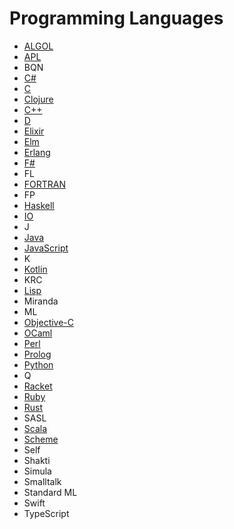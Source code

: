 # Programming Languages

* [ALGOL](https://www.howtoinstall.me/ubuntu/18-04/algol68g/)
* [APL](https://www.gnu.org/software/apl/)
* BQN
* [C#](https://www.c-sharpcorner.com/blogs/running-c-sharp-code-into-ubuntu-os1)
* [C](https://linuxconfig.org/how-to-install-gcc-the-c-compiler-on-ubuntu-20-04-lts-focal-fossa-linux)
* [Clojure](https://ericnormand.me/guide/how-to-install-clojure#linux)
* [C++](https://linuxconfig.org/how-to-install-g-the-c-compiler-on-ubuntu-18-04-bionic-beaver-linux)
* [D](https://dlang.org/download.html)
* [Elixir](https://elixir-lang.org/install.html#gnulinux)
* [Elm](https://github.com/elm/compiler/blob/master/installers/linux/README.md)
* [Erlang](https://riptutorial.com/erlang/example/2791/build-and-install-erlang-otp-on-ubuntu)
* [F#](https://www.digitalocean.com/community/tutorials/how-to-install-f-and-set-up-a-local-programming-environment-on-ubuntu-18-04)
* FL
* [FORTRAN](https://askubuntu.com/questions/1214032/how-to-install-fortran-on-ubuntu)
* FP
* [Haskell](https://riptutorial.com/haskell/example/898/hello--world-#:~:text=A%20basic%20%22Hello%2C%20World!,putStrLn%20%22Hello%2C%20World!%22)
* [IO](https://iolanguage.org/guide/guide.html#Introduction-Interactive-Mode)
* J
* [Java](https://www.digitalocean.com/community/tutorials/how-to-install-java-with-apt-on-ubuntu-18-04)
* [JavaScript](https://www.digitalocean.com/community/tutorials/how-to-install-node-js-on-ubuntu-20-04)
* K
* [Kotlin](https://linuxconfig.org/how-to-install-kotlin-on-ubuntu-20-04-focal-fossa-linux)
* KRC
* [Lisp](https://www.geeksforgeeks.org/how-to-install-lisp-on-linux/)
* Miranda
* ML
* [Objective-C](https://askubuntu.com/questions/328343/how-to-compile-build-and-run-objective-c-program-in-ubuntu-using-terminal)
* [OCaml](https://www.cyberithub.com/how-to-install-ocaml-programming-language-on-ubuntu-20-04-lts/)
* [Perl](https://linuxhint.com/how-to-create-and-run-a-perl-script-in-ubuntu-20-04-lts/)
* [Prolog](https://stackoverflow.com/questions/20447974/prolog-programming-in-ubuntu)
* [Python](https://phoenixnap.com/kb/how-to-install-python-3-ubuntu)
* Q
* [Racket](https://ostechnix.com/install-racket-programming-language-on-linux/)
* [Ruby](https://phoenixnap.com/kb/install-ruby-ubuntu)
* [Rust](https://www.journaldev.com/39960/install-rust-on-ubuntu-linux)
* SASL
* [Scala](https://www.geeksforgeeks.org/how-to-install-scala-in-linux/)
* [Scheme](https://installati.one/ubuntu/20.04/mit-scheme/)
* Self
* Shakti
* Simula
* Smalltalk
* Standard ML
* Swift
* TypeScript

